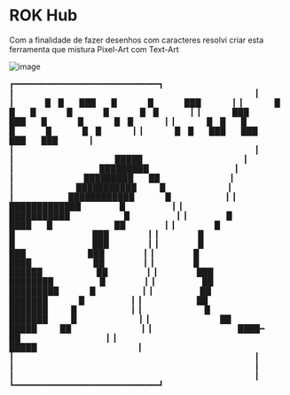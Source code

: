 # ROK Hub
Com a finalidade de fazer desenhos com caracteres resolvi criar esta ferramenta que mistura Pixel-Art com Text-Art


![image](https://user-images.githubusercontent.com/13811860/230437399-f55728bc-8b0c-4ecf-b96d-ac55769b68be.png)



┏━━━━━━━━━━━━━━━━━━━━━━━━━━━━━━━┓
┃                               ┃
┃    █ █  ███  █    █    ███    ┃
┃    █ █  █    █    █    █ █    ┃
┃    ███  ███  █    █    █ █    ┃
┃    █ █  █    █    █    █ █    ┃
┃    █ █  ███  ███  ███  ███    ┃
┃                               ┃
┃             █████             ┃
┃           █████████           ┃
┃         █████████  ██         ┃
┃        ███████████   █        ┃
┃       ████████████    █       ┃
┃      █████████████     █      ┃
┃      ███████████       █      ┃
┃     █   ████  █        ██     ┃
┃     █      █          ███     ┃
┃     █      █          ███     ┃
┃     █      ███        ███     ┃
┃     █      ████        ██     ┃
┃     █     ██████       ██     ┃
┃     ███   ████████      █     ┃
┃      ██   █████████    █      ┃
┃      ██     ███████    █      ┃
┃       ██    ███████   █       ┃
┃        █   ███████   █        ┃
┃         ██ █████   ██         ┃
┃           ████━  ██           ┃
┃             █████             ┃
┃                               ┃
┃                               ┃
┃                               ┃
┗━━━━━━━━━━━━━━━━━━━━━━━━━━━━━━━┛

